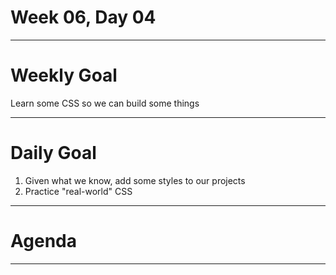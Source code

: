 # Week 06, Day 04

---

# Weekly Goal

Learn some CSS so we can build some things

---

# Daily Goal

1. Given what we know, add some styles to our projects
2. Practice "real-world" CSS

---

# Agenda

---



